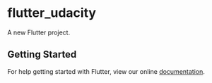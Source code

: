 # flutter_udacity

A new Flutter project.

## Getting Started

For help getting started with Flutter, view our online
[documentation](https://flutter.io/).

